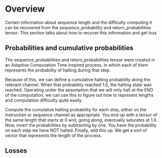# Overview

Certain information about sequence length and the difficulty computing it can be
recovered from the sequence_probability and return_probabilities tensor. This section
talks about how to recover this information and get loss

## Probabilities and cumulative probabilities

The sequence_probabilities and return_probabilities tensor were created in an Adaptive Computation
Time inspired process, in which each of them represents the probability of halting during that step.

Because of this, we can define a cumulative halting probability along the relevant channel. When
that probability reached 1.0, the halting state was reached. Operating under the assumption that we will only halt at the END of the computation, we can use
this to figure out how to represent lengths and computation difficulty quite easily. 

Compute the cumulative halting probability for each step, either on the instruction or sequence
channel as appropriate. You end up with a tensor of the same length that starts at 0 and, going along,
eventually saturates at 1.0. Now, invert the probabilities by subtracting by one. You have the probability
on each step we have NOT halted. Finally, add this up. We get a sort of vector that represents the length
of the process. 

## Losses

